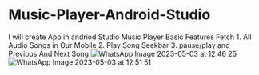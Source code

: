 # Music-Player-Android-Studio
I will create App in andriod Studio Music Player Basic Features Fetch  1. All Audio Songs in Our Mobile 2. Play Song Seekbar  3. pause/play and Previous And Next Song
![WhatsApp Image 2023-05-03 at 12 46 25](https://user-images.githubusercontent.com/105581953/236033759-9a42b3b9-b004-4d3c-9ff4-4056d7a2617e.jpg)
![WhatsApp Image 2023-05-03 at 12 51 51](https://user-images.githubusercontent.com/105581953/236033778-e44332fd-37cd-49bd-80aa-ae5f9f79eff9.jpg)
